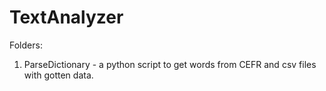 # TextAnalyzer
Folders:

1. ParseDictionary - a python script to get words from CEFR and csv files with gotten data.
